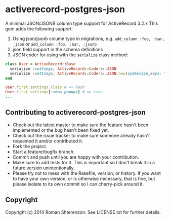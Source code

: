 # activerecord-postgres-json

A minimal JSON/JSONB column type support for ActiveRecord 3.2.x
This gem adds the following support:

1. Using json/jsonb column type in migrations, e.g. `add_column :foo, :bar, :json` or `add_column :foo, :bar, :jsonb`
2. json field support in the schema definitions
3. JSON coder for using with the `serialize` class method:

```ruby
class User < ActiveRecord::Base
  serialize :settings, ActiveRecord::Coders::JSON
  serialize :settings, ActiveRecord::Coders::JSON.new(symbolize_keys: true) # for symbolize keys
end

User.first.settings.class # => Hash
User.first.settings[:show_popups] # => true
...
```

## Contributing to activerecord-postgres-json

* Check out the latest master to make sure the feature hasn't been implemented or the bug hasn't been fixed yet.
* Check out the issue tracker to make sure someone already hasn't requested it and/or contributed it.
* Fork the project.
* Start a feature/bugfix branch.
* Commit and push until you are happy with your contribution.
* Make sure to add tests for it. This is important so I don't break it in a future version unintentionally.
* Please try not to mess with the Rakefile, version, or history. If you want to have your own version, or is otherwise necessary, that is fine, but please isolate to its own commit so I can cherry-pick around it.

## Copyright

Copyright (c) 2014 Roman Shterenzon. See LICENSE.txt for
further details.

